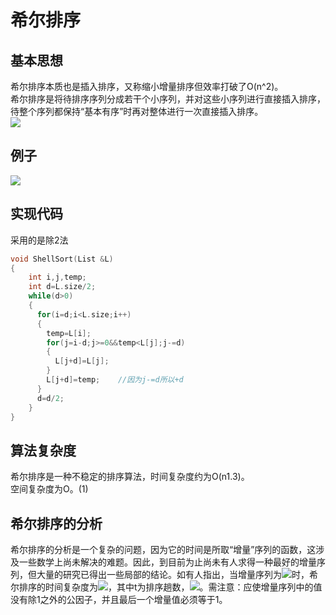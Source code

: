 # 希尔排序
## 基本思想
希尔排序本质也是插入排序，又称缩小增量排序但效率打破了O(n^2)。<br>
希尔排序是将待排序序列分成若干个小序列，并对这些小序列进行直接插入排序，待整个序列都保持“基本有序”时再对整体进行一次直接插入排序。<br>
![](https://img2018.cnblogs.com/blog/1475571/201908/1475571-20190815210316447-1416263471.png)<br>
## 例子
![](https://img2018.cnblogs.com/blog/1475571/201908/1475571-20190815210340083-1117316849.png)<br>
## 实现代码
采用的是除2法
```cpp
void ShellSort(List &L)
{
    int i,j,temp;
    int d=L.size/2;
    while(d>0)
    {
      for(i=d;i<L.size;i++)
      {
        temp=L[i];
        for(j=i-d;j>=0&&temp<L[j];j-=d)
        {
          L[j+d]=L[j];
        }
        L[j+d]=temp;    //因为j-=d所以+d
      }
      d=d/2;
    }
}
```
## 算法复杂度
 希尔排序是一种不稳定的排序算法，时间复杂度约为O(n1.3)。<br>
 空间复杂度为O。(1)
## 希尔排序的分析
 希尔排序的分析是一个复杂的问题，因为它的时间是所取“增量”序列的函数，这涉及一些数学上尚未解决的难题。因此，到目前为止尚未有人求得一种最好的增量序列，但大量的研究已得出一些局部的结论。如有人指出，当增量序列为![](https://img2018.cnblogs.com/blog/1475571/201908/1475571-20190815211120771-1061915650.png)时，希尔排序的时间复杂度为![](https://img2018.cnblogs.com/blog/1475571/201908/1475571-20190815211137695-876328702.png)，其中t为排序趟数，![](https://img2018.cnblogs.com/blog/1475571/201908/1475571-20190815211213147-840142346.png)。需注意：应使增量序列中的值没有除1之外的公因子，并且最后一个增量值必须等于1。
